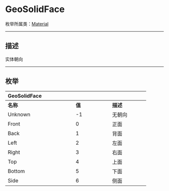# GeoSolidFace

枚举所属类：[Material](/Api/Class/Build/SandboxMaterialObject.md)

------------------------------------------------------------------------------------------
## 描述

实体朝向

------------------------------------------------------------------------------------------
## 枚举

|<div style="width:200px">GeoSolidFace</div>|<div style="width:100px"></div>|<div style="width:100px"></div>|
|:---   |:---|:---|
|**名称**   |**值**  |**描述**|
|Unknown   |-1   |无朝向|
|Front|0   |正面|
|Back  |1   |背面|
|Left  |2   |左面|
|Right  |3   |右面|
|Top  |4   |上面|
|Bottom  |5   |下面|
|Side  |6   |侧面|

